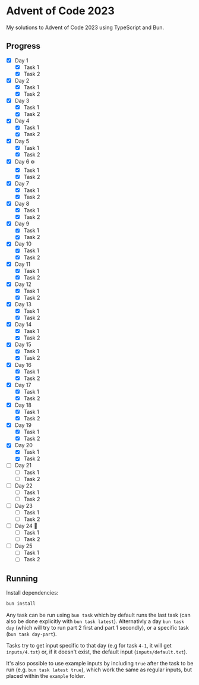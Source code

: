 # Advent of Code 2023

My solutions to Advent of Code 2023 using TypeScript and Bun.

## Progress

- [x] Day 1
  - [x] Task 1
  - [x] Task 2
- [x] Day 2
  - [x] Task 1
  - [x] Task 2
- [x] Day 3
  - [x] Task 1
  - [x] Task 2
- [x] Day 4
  - [x] Task 1
  - [x] Task 2
- [x] Day 5
  - [x] Task 1
  - [x] Task 2
- [x] Day 6 ❄️
  - [x] Task 1
  - [x] Task 2
- [x] Day 7
  - [x] Task 1
  - [x] Task 2
- [x] Day 8
  - [x] Task 1
  - [x] Task 2
- [x] Day 9
  - [x] Task 1
  - [x] Task 2
- [x] Day 10
  - [x] Task 1
  - [x] Task 2
- [x] Day 11
  - [x] Task 1
  - [x] Task 2
- [x] Day 12
  - [x] Task 1
  - [x] Task 2
- [x] Day 13
  - [x] Task 1
  - [x] Task 2
- [x] Day 14
  - [x] Task 1
  - [x] Task 2
- [x] Day 15
  - [x] Task 1
  - [x] Task 2
- [x] Day 16
  - [x] Task 1
  - [x] Task 2
- [x] Day 17
  - [x] Task 1
  - [x] Task 2
- [x] Day 18
  - [x] Task 1
  - [x] Task 2
- [x] Day 19
  - [x] Task 1
  - [x] Task 2
- [x] Day 20
  - [x] Task 1
  - [x] Task 2
- [ ] Day 21
  - [ ] Task 1
  - [ ] Task 2
- [ ] Day 22
  - [ ] Task 1
  - [ ] Task 2
- [ ] Day 23
  - [ ] Task 1
  - [ ] Task 2
- [ ] Day 24 🎄
  - [ ] Task 1
  - [ ] Task 2
- [ ] Day 25
  - [ ] Task 1
  - [ ] Task 2

## Running

Install dependencies:

```bash
bun install
```

Any task can be run using `bun task` which by default runs the last task (can also be done explicitly with `bun task latest`). Alternativly a day `bun task day` (which will try to run part 2 first and part 1 secondly), or a specific task (`bun task day-part`).

Tasks try to get input specific to that day (e.g for task `4-1`, it will get `inputs/4.txt`) or, if it doesn't exist, the default input (`inputs/default.txt`).

It's also possible to use example inputs by including `true` after the task to be run (e.g. `bun task latest true`), which work the same as regular inputs, but placed within the `example` folder.
